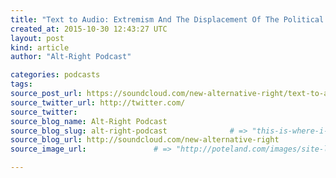 ```yaml
---
title: "Text to Audio: Extremism And The Displacement Of The Political Spectrum" # => "I Made a Pretty Gem - Planet.rb"
created_at: 2015-10-30 12:43:27 UTC
layout: post
kind: article
author: "Alt-Right Podcast"

categories: podcasts
tags: 
source_post_url: https://soundcloud.com/new-alternative-right/text-to-audio-extremism-and-the-displacement-of-the-political-spectrum    # => "http://poteland.com/blog/i-made-a-pretty-gem-planet-dot-rb/"
source_twitter_url: http://twitter.com/
source_twitter: 
source_blog_name: Alt-Right Podcast
source_blog_slug: alt-right-podcast              # => "this-is-where-i-tell-you-stuff"
source_blog_url: http://soundcloud.com/new-alternative-right               # => "http://poteland.com/articles"
source_image_url:               # => "http://poteland.com/images/site-logo.png"

---
```



<!--
   Colin Liddell reads his 2013 article on the Woolwich atrocity and the mistaken ideas that the West has been ruled by moderates and attacked by Islamic extremists.

Read the article here: http://alternative-right.blogspot.com/2013/05/extremism-and-displacement-of-political.html           # => "I’ve been hurting to write this ever since we had the idea of creating a Planet for Cubox..." (Continued)
   alt-right-podcast              # => "this-is-where-i-tell-you-stuff"
   http://soundcloud.com/new-alternative-right               # => "http://poteland.com/articles"
                 # => "http://poteland.com/images/site-logo.png"
Colin Liddell reads his 2013 article on the Woolwich atrocity and the mistaken ideas that the West has been ruled by moderates and attacked by Islamic extremists.

Read the article here: http://alternative-right.blogspot.com/2013/05/extremism-and-displacement-of-political.html<div class="">
    <i>Source: <a href="http://soundcloud.com/new-alternative-right">Alt-Right Podcast</a></i>
</div>
